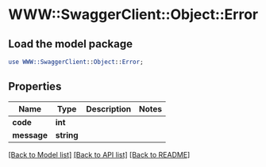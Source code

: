 # WWW::SwaggerClient::Object::Error

## Load the model package
```perl
use WWW::SwaggerClient::Object::Error;
```

## Properties
Name | Type | Description | Notes
------------ | ------------- | ------------- | -------------
**code** | **int** |  | 
**message** | **string** |  | 

[[Back to Model list]](../README.md#documentation-for-models) [[Back to API list]](../README.md#documentation-for-api-endpoints) [[Back to README]](../README.md)


